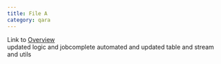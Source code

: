 ```yaml
---
title: File A
category: qara
---
```

Link to [Overview](../overview)  
updated logic and jobcomplete automated and updated table and stream and utils
